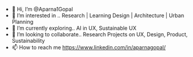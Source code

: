 - 👋 Hi, I’m @Aparna1Gopal
- 👀 I’m interested in .. Research | Learning Design | Architecture | Urban Planning
- 🌱 I’m currently exploring.. AI in UX, Sustainable UX
- 💞️ I’m looking to collaborate.. Research Projects on UX, Design, Product, Sustainability
- 📫 How to reach me https://www.linkedin.com/in/aparnagopal/

<!---
Aparna1Gopal/Aparna1Gopal is a ✨ special ✨ repository because its `README.md` (this file) appears on your GitHub profile.
You can click the Preview link to take a look at your changes.
--->
